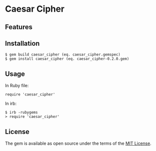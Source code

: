 # Caesar Cipher

## Features

## Installation

    $ gem build caesar_cipher (eq. caesar_cipher.gemspec)
    $ gem install caesar_cipher (eq. caesar_cipher-0.2.0.gem)

## Usage

In Ruby file:

    require 'caesar_cipher'

In irb:

    $ irb -rubygems
    > require 'caesar_cipher'

## License

The gem is available as open source under the terms of the [MIT License](https://opensource.org/licenses/MIT).